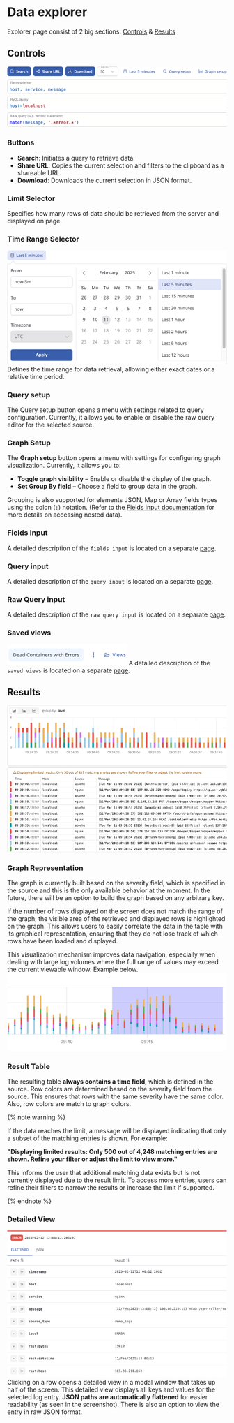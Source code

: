 # Data explorer

Explorer page consist of 2 big sections: [Controls](#controls) & [Results](#results)

## Controls
![Controls](_assets/controls.png "Controls")

### Buttons
- **Search**: Initiates a query to retrieve data.
- **Share URL**: Copies the current selection and filters to the clipboard as a shareable URL.
- **Download**: Downloads the current selection in JSON format.

### Limit Selector
Specifies how many rows of data should be retrieved from the server and displayed on page.

### Time Range Selector
![Time range](_assets/timerange.png "Time range")
Defines the time range for data retrieval, allowing either exact dates or a relative time period.

### Query setup
The Query setup button opens a menu with settings related to query configuration. Currently,
it allows you to enable or disable the raw query editor for the selected source.

### Graph Setup

The **Graph setup** button opens a menu with settings for configuring graph visualization. Currently, it allows you to:

- **Toggle graph visibility** – Enable or disable the display of the graph.
- **Set Group By field** – Choose a field to group data in the graph.

Grouping is also supported for elements JSON, Map or Array fields types using the colon (`:`) notation. (Refer to the [Fields input documentation](fields.md#working-with-json,-map,-and-array-fields) for more details on accessing nested data).

### Fields Input
A detailed description of the `fields input` is located on a separate [page](./fields.md).

### Query input
A detailed description of the `query input` is located on a separate [page](./query.md).

### Raw Query input
A detailed description of the `raw query input` is located on a separate [page](./raw_query.md).

### Saved views
![Saved views controls](_assets/saved_views_controls.png "Saved views controls")
A detailed description of the `saved views` is located on a separate [page](./saved_views.md).

## Results
![Results](_assets/results.png "Results")

### Graph Representation
The graph is currently built based on the severity field, which is specified in the source and this is the only available behavior at the moment. In the future, there will be an option to build the graph based on any arbitrary key.

If the number of rows displayed on the screen does not match the range of the graph, the visible area of the retrieved and displayed rows is highlighted on the graph. This allows users to easily correlate the data in the table with its graphical representation, ensuring that they do not lose track of which rows have been loaded and displayed.

This visualization mechanism improves data navigation, especially when dealing with large log volumes where the full range of values may exceed the current viewable window. Example below.
![Graph](_assets/graph.png "Graph")

### Result Table
The resulting table **always contains a time field**, which is defined in the source. Row colors are determined based on the severity field from the source. This ensures that rows with the same severity have the same color. Also, row colors are match to graph colors.

{% note warning %}

If the data reaches the limit, a message will be displayed indicating that only a subset of the matching entries is shown. For example:

**"Displaying limited results: Only 500 out of 4,248 matching entries are shown. Refine your filter or adjust the limit to view more."**

This informs the user that additional matching data exists but is not currently displayed due to the result limit. To access more entries, users can refine their filters to narrow the results or increase the limit if supported.

{% endnote %}

### Detailed View
![Detailed](_assets/detailed.png "Detailed")
Clicking on a row opens a detailed view in a modal window that takes up half of the screen. This detailed view displays all keys and values for the selected log entry. **JSON paths are automatically flattened** for easier readability (as seen in the screenshot). There is also an option to view the entry in raw JSON format.
